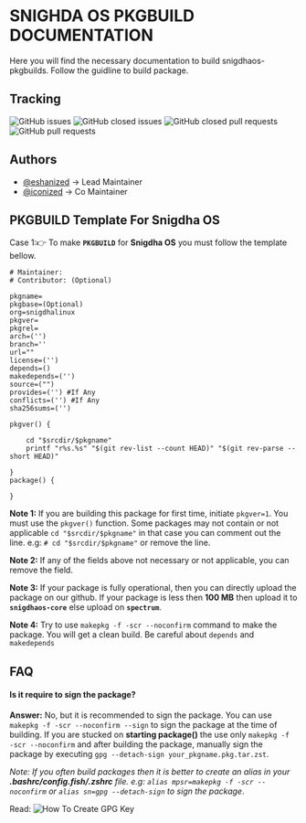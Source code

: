 
# SNIGHDA OS PKGBUILD DOCUMENTATION

Here you will find the necessary documentation to build snigdhaos-pkgbuilds. Follow the guidline to build package.




## Tracking
![GitHub issues](https://img.shields.io/github/issues/snigdhalinux/snigdhaos-pkgbuild)
![GitHub closed issues](https://img.shields.io/github/issues-closed-raw/snigdhalinux/snigdhaos-pkgbuild)
![GitHub closed pull requests](https://img.shields.io/github/issues-pr-closed/snigdhalinux/snigdhaos-pkgbuild)
![GitHub pull requests](https://img.shields.io/github/issues-pr-raw/snigdhalinux/snigdhaos-pkgbuild)

## Authors

- [@eshanized](https://www.github.com/eshanized) -> Lead Maintainer
- [@iconized](https://www.github.com/iconized) -> Co Maintainer



## PKGBUILD Template For Snigdha OS
Case 1:👉 To make **`PKGBUILD`** for **Snigdha OS** you must follow the template bellow.

```PKGBUILD
# Maintainer: 
# Contributor: (Optional)

pkgname=
pkgbase=(Optional)
org=snigdhalinux
pkgver=
pkgrel=
arch=('')
branch=''
url=""
license=('')
depends=()
makedepends=('')
source=("")
provides=('') #If Any
conflicts=('') #If Any
sha256sums=('')

pkgver() {

	cd "$srcdir/$pkgname"
	printf "r%s.%s" "$(git rev-list --count HEAD)" "$(git rev-parse --short HEAD)"

}
package() {
    
}
```
**Note 1:** If you are building this package for first time, initiate `pkgver=1`. You must use the `pkgver()` function. Some packages may not contain or not applicable `cd "$srcdir/$pkgname"` in that case you can comment out the line. e.g: `# cd "$srcdir/$pkgname"` or remove the line.

**Note 2:** If any of the fields above not necessary or not applicable, you can remove the field. 

**Note 3:** If your package is fully operational, then you can directly upload the package on our github. If your package is less then **100 MB** then upload it to **`snigdhaos-core`** else upload on **`spectrum`**.

**Note 4:** Try to use `makepkg -f -scr --noconfirm` command to make the package. You will get a clean build. Be careful about `depends` and `makedepends`
## FAQ

#### Is it require to sign the package?

**Answer:** No, but it is recommended to sign the package. You can use `makepkg -f -scr --noconfirm --sign` to sign the package at the time of building. If you are stucked on **starting package()** the use only `makepkg -f -scr --noconfirm` and after building the package, manually sign the package by executing `gpg --detach-sign your_pkgname.pkg.tar.zst`.

*Note: If you often build packages then it is better to create an alias in your **.bashrc/config.fish/.zshrc** file. e.g: `alias mpsr=makepkg -f -scr --noconfirm` or `alias sn=gpg --detach-sign` to sign the package*.

Read: ![How To Create GPG Key](https://github.com/snigdhalinux/snigdhaos-pkgbuild/wiki#how-to-create-gpg-key)


